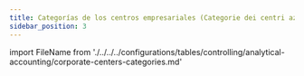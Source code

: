 ```yaml
---
title: Categorías de los centros empresariales (Categorie dei centri aziendali)
sidebar_position: 3
---
```


import FileName from './../../../configurations/tables/controlling/analytical-accounting/corporate-centers-categories.md'
 
<FileName />